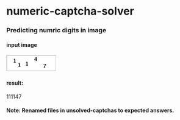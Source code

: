 # numeric-captcha-solver
### Predicting numric digits in image
#### input image
![image](https://raw.githubusercontent.com/karatuno/numeric-captcha-solver//master/unsolved-captchas/electoral-captchas/11147.png)
#### result:
111147

#### Note: Renamed files in unsolved-captchas to expected answers.